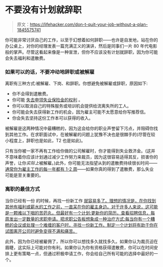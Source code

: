 # 不要没有计划就辞职

> 原文：<https://lifehacker.com/don-t-quit-your-job-without-a-plan-1845575741>

你可能非常讨厌自己的工作，以至于幻想着如何辞职——也许是自发地，站在你的办公桌上，对你的经理发表一篇充满正义的演讲，然后是同事们一片 80 年代电影般的掌声。尽管这看起来像是一种宣泄，但你不应该没有计划就辞职，因为你可能会失去福利和遣散费。



### 如果可以的话，不要冲动地辞职或被解雇

离职有三种方式:被解雇、下岗、和辞职。你想避免被解雇或辞职，原因如下:

*   你不会得到遣散费。
*   你可能 [失去申领失业保险金的权利](https://www.uschamber.com/co/run/human-resources/can-fired-employees-collect-unemployment#:~:text=In%20general%2C%20unemployment%20benefits%20are,be%20ineligible%20to%20collect%20unemployment.) 。
*   你可以取消自己的特殊服务或培训机会提供给流离失所的工人。
*   你可能会失去获得新工作的机会，因为雇主可能不太愿意给你写推荐信。
*   你会失去坚持这份工作本可以获得的收入。

被解雇是这两种情况中最糟糕的，因为这会给你的职业声誉留下污点，并阻碍你找到其他工作。在求职面试中，在被解雇的问题上犹豫不决也是很棘手的(尽管在较小程度上，辞职也是如此，T2 也是如此)。

只有当你被一家不再有工作给你做的公司解雇时，你才能得到失业救济金。(这并不意味着你应该计划通过减少工作努力来裁员，因为这很容易适得其反，损害你的声誉，让你*实际上*被解雇。)此外，你可能无法指望从到的遣散费持续很长时间——[通常你为雇主工作的每一年都有 1-2 周](https://www.investopedia.com/articles/pf/08/negotiating-severance-agreements.asp#:~:text=The%20severance%20pay%20offered%20is,pay%20for%20each%20year%20worked.)——如果你真的得到了遣散费，那么失业可能是至关重要的。

### **离职的最佳方式**

当你已经有一份 的时候，再找一份新工作 [就容易多了。理想的情况是，在你找到其他有福利或薪水的工作之前，一直呆在你的雇主身边。对于许多人来说，这可能是一颗难以下咽的苦药丸，但最好有一个计划:更新你的简历，查看招聘信息，每周发出一定数量的求职申请。把求职公告板想象成一种治疗方式:每当你有一个糟糕的会议或处理一个难缠的客户时，寻找一份新工作。制定一个计划将有助于你在试图离开公司时避免变得不满和痛苦。](https://money.usnews.com/money/blogs/outside-voices-careers/articles/2016-05-02/getting-a-job-when-you-already-have-one)

此外，因为你已经被雇佣了，所以你可以想找多久就找多久。如果你认为裁员迫在眉睫，这实际上可能对你有利。如果你认为你有资格获得遣散费，你可以在时间安排上更有策略一点，但通过积极申请工作，你会给自己所有可能的选择中最好的一个。